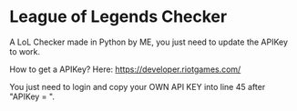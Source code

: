 # League of Legends Checker

A LoL Checker made in Python by ME, you just need to update the APIKey to work.

How to get a APIKey? Here:
https://developer.riotgames.com/

You just need to login and copy your OWN API KEY into line 45 after "APIKey = ".
